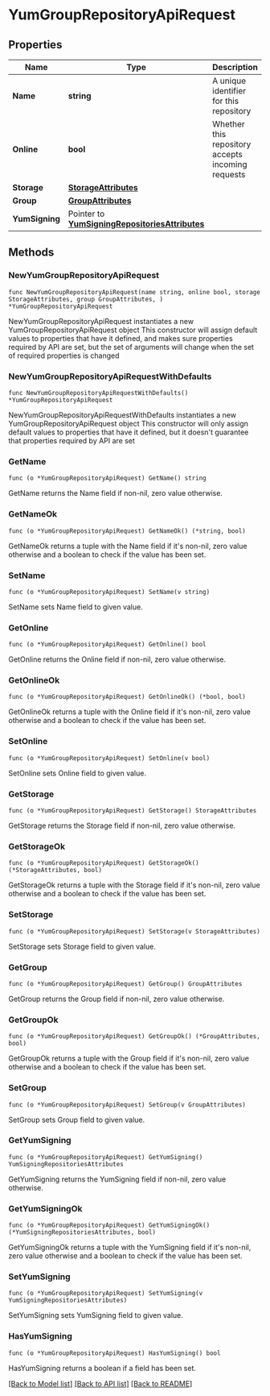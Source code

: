 # YumGroupRepositoryApiRequest

## Properties

Name | Type | Description | Notes
------------ | ------------- | ------------- | -------------
**Name** | **string** | A unique identifier for this repository | 
**Online** | **bool** | Whether this repository accepts incoming requests | 
**Storage** | [**StorageAttributes**](StorageAttributes.md) |  | 
**Group** | [**GroupAttributes**](GroupAttributes.md) |  | 
**YumSigning** | Pointer to [**YumSigningRepositoriesAttributes**](YumSigningRepositoriesAttributes.md) |  | [optional] 

## Methods

### NewYumGroupRepositoryApiRequest

`func NewYumGroupRepositoryApiRequest(name string, online bool, storage StorageAttributes, group GroupAttributes, ) *YumGroupRepositoryApiRequest`

NewYumGroupRepositoryApiRequest instantiates a new YumGroupRepositoryApiRequest object
This constructor will assign default values to properties that have it defined,
and makes sure properties required by API are set, but the set of arguments
will change when the set of required properties is changed

### NewYumGroupRepositoryApiRequestWithDefaults

`func NewYumGroupRepositoryApiRequestWithDefaults() *YumGroupRepositoryApiRequest`

NewYumGroupRepositoryApiRequestWithDefaults instantiates a new YumGroupRepositoryApiRequest object
This constructor will only assign default values to properties that have it defined,
but it doesn't guarantee that properties required by API are set

### GetName

`func (o *YumGroupRepositoryApiRequest) GetName() string`

GetName returns the Name field if non-nil, zero value otherwise.

### GetNameOk

`func (o *YumGroupRepositoryApiRequest) GetNameOk() (*string, bool)`

GetNameOk returns a tuple with the Name field if it's non-nil, zero value otherwise
and a boolean to check if the value has been set.

### SetName

`func (o *YumGroupRepositoryApiRequest) SetName(v string)`

SetName sets Name field to given value.


### GetOnline

`func (o *YumGroupRepositoryApiRequest) GetOnline() bool`

GetOnline returns the Online field if non-nil, zero value otherwise.

### GetOnlineOk

`func (o *YumGroupRepositoryApiRequest) GetOnlineOk() (*bool, bool)`

GetOnlineOk returns a tuple with the Online field if it's non-nil, zero value otherwise
and a boolean to check if the value has been set.

### SetOnline

`func (o *YumGroupRepositoryApiRequest) SetOnline(v bool)`

SetOnline sets Online field to given value.


### GetStorage

`func (o *YumGroupRepositoryApiRequest) GetStorage() StorageAttributes`

GetStorage returns the Storage field if non-nil, zero value otherwise.

### GetStorageOk

`func (o *YumGroupRepositoryApiRequest) GetStorageOk() (*StorageAttributes, bool)`

GetStorageOk returns a tuple with the Storage field if it's non-nil, zero value otherwise
and a boolean to check if the value has been set.

### SetStorage

`func (o *YumGroupRepositoryApiRequest) SetStorage(v StorageAttributes)`

SetStorage sets Storage field to given value.


### GetGroup

`func (o *YumGroupRepositoryApiRequest) GetGroup() GroupAttributes`

GetGroup returns the Group field if non-nil, zero value otherwise.

### GetGroupOk

`func (o *YumGroupRepositoryApiRequest) GetGroupOk() (*GroupAttributes, bool)`

GetGroupOk returns a tuple with the Group field if it's non-nil, zero value otherwise
and a boolean to check if the value has been set.

### SetGroup

`func (o *YumGroupRepositoryApiRequest) SetGroup(v GroupAttributes)`

SetGroup sets Group field to given value.


### GetYumSigning

`func (o *YumGroupRepositoryApiRequest) GetYumSigning() YumSigningRepositoriesAttributes`

GetYumSigning returns the YumSigning field if non-nil, zero value otherwise.

### GetYumSigningOk

`func (o *YumGroupRepositoryApiRequest) GetYumSigningOk() (*YumSigningRepositoriesAttributes, bool)`

GetYumSigningOk returns a tuple with the YumSigning field if it's non-nil, zero value otherwise
and a boolean to check if the value has been set.

### SetYumSigning

`func (o *YumGroupRepositoryApiRequest) SetYumSigning(v YumSigningRepositoriesAttributes)`

SetYumSigning sets YumSigning field to given value.

### HasYumSigning

`func (o *YumGroupRepositoryApiRequest) HasYumSigning() bool`

HasYumSigning returns a boolean if a field has been set.


[[Back to Model list]](../README.md#documentation-for-models) [[Back to API list]](../README.md#documentation-for-api-endpoints) [[Back to README]](../README.md)


